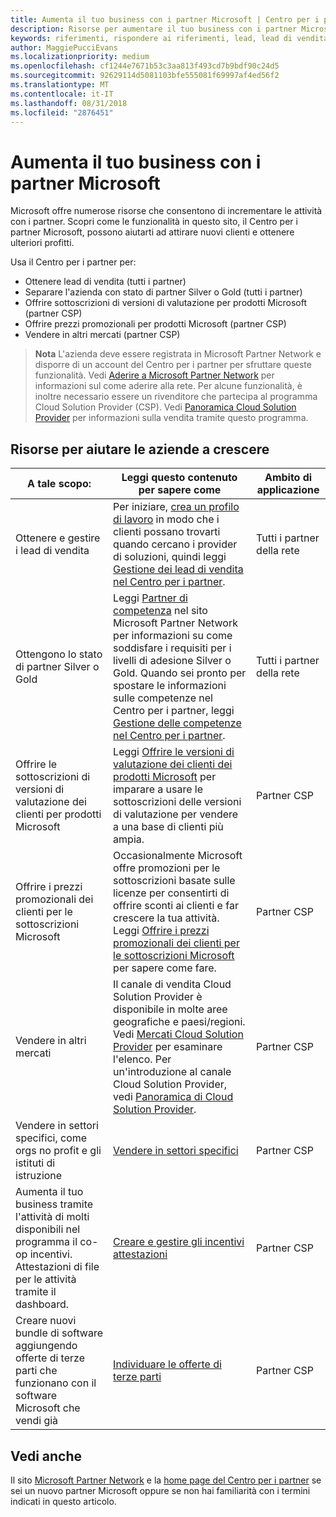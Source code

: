 ```yaml
---
title: Aumenta il tuo business con i partner Microsoft | Centro per i partner
description: Risorse per aumentare il tuo business con i partner Microsoft. Include come ottenere i lead di vendita (riferimenti) da Microsoft.
keywords: riferimenti, rispondere ai riferimenti, lead, lead di vendita, profilo di marketing, profilo aziendale, aumentare il business, opportunità commerciali, competenze, appartenenza silver, appartenenza gold, offerte di versioni di valutazione, espansione del mercato, cloud nazionale
author: MaggiePucciEvans
ms.localizationpriority: medium
ms.openlocfilehash: cf1244e7671b53c3aa813f493cd7b9bdf90c24d5
ms.sourcegitcommit: 92629114d5081103bfe555081f69997af4ed56f2
ms.translationtype: MT
ms.contentlocale: it-IT
ms.lasthandoff: 08/31/2018
ms.locfileid: "2876451"
---
```

# <a name="grow-your-microsoft-partner-business"></a>Aumenta il tuo business con i partner Microsoft 

Microsoft offre numerose risorse che consentono di incrementare le attività con i partner. Scopri come le funzionalità in questo sito, il Centro per i partner Microsoft, possono aiutarti ad attirare nuovi clienti e ottenere ulteriori profitti. 

Usa il Centro per i partner per:

-   Ottenere lead di vendita (tutti i partner)
-   Separare l'azienda con stato di partner Silver o Gold (tutti i partner)
-   Offrire sottoscrizioni di versioni di valutazione per prodotti Microsoft (partner CSP)
-   Offrire prezzi promozionali per prodotti Microsoft (partner CSP)
-   Vendere in altri mercati (partner CSP)

>**Nota** L'azienda deve essere registrata in Microsoft Partner Network e disporre di un account del Centro per i partner per sfruttare queste funzionalità. Vedi [Aderire a Microsoft Partner Network](mpn-overview.md) per informazioni sul come aderire alla rete. Per alcune funzionalità, è inoltre necessario essere un rivenditore che partecipa al programma Cloud Solution Provider (CSP). Vedi [Panoramica Cloud Solution Provider](csp-overview.md) per informazioni sulla vendita tramite questo programma.

## <a name="resources-to-help-your-business-grow"></a>Risorse per aiutare le aziende a crescere

|  **A tale scopo:**  |  **Leggi questo contenuto per sapere come**  |  **Ambito di applicazione**  |
|--------------|-----------|--------------
| Ottenere e gestire i lead di vendita | Per iniziare, [crea un profilo di lavoro](create-a-marketing-profile.md) in modo che i clienti possano trovarti quando cercano i provider di soluzioni, quindi leggi [Gestione dei lead di vendita nel Centro per i partner](responding-to-referrals.md). | Tutti i partner della rete |
| Ottengono lo stato di partner Silver o Gold | Leggi [Partner di competenza](https://partner.microsoft.com/membership/competencies) nel sito Microsoft Partner Network per informazioni su come soddisfare i requisiti per i livelli di adesione Silver o Gold. Quando sei pronto per spostare le informazioni sulle competenze nel Centro per i partner, leggi [Gestione delle competenze nel Centro per i partner](competencies.md). | Tutti i partner della rete |
| Offrire le sottoscrizioni di versioni di valutazione dei clienti per prodotti Microsoft | Leggi [Offrire le versioni di valutazione dei clienti dei prodotti Microsoft](offer-your-customers-trials-of-microsoft-products.md) per imparare a usare le sottoscrizioni delle versioni di valutazione per vendere a una base di clienti più ampia.| Partner CSP |
| Offrire i prezzi promozionali dei clienti per le sottoscrizioni Microsoft  | Occasionalmente Microsoft offre promozioni per le sottoscrizioni basate sulle licenze per consentirti di offrire sconti ai clienti e far crescere la tua attività. Leggi [Offrire i prezzi promozionali dei clienti per le sottoscrizioni Microsoft](promotions.md) per sapere come fare. | Partner CSP |
| Vendere in altri mercati | Il canale di vendita Cloud Solution Provider è disponibile in molte aree geografiche e paesi/regioni. Vedi [Mercati Cloud Solution Provider](agreements.md) per esaminare l'elenco. Per un'introduzione al canale Cloud Solution Provider, vedi [Panoramica di Cloud Solution Provider](csp-overview.md).  | Partner CSP |
Vendere in settori specifici, come orgs no profit e gli istituti di istruzione|[Vendere in settori specifici](get-special-pricing-for-offers.md)|Partner CSP|
|Aumenta il tuo business tramite l'attività di molti disponibili nel programma il co-op incentivi. Attestazioni di file per le attività tramite il dashboard.| [Creare e gestire gli incentivi attestazioni](create-incentives-claims.md)|Partner CSP|
|Creare nuovi bundle di software aggiungendo offerte di terze parti che funzionano con il software Microsoft che vendi già|[Individuare le offerte di terze parti](third-party-offers.md)|Partner CSP|

## <a name="see-also"></a>Vedi anche

Il sito [Microsoft Partner Network](https://partner.microsoft.com) e la [home page del Centro per i partner](https://partnercenter.microsoft.com/partner/home) se sei un nuovo partner Microsoft oppure se non hai familiarità con i termini indicati in questo articolo.

